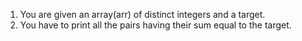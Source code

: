 1. You are given an array(arr) of distinct integers and a target.
2. You have to print all the pairs having their sum equal to the target.


